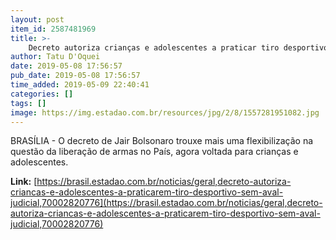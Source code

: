 ```yaml
---
layout: post
item_id: 2587481969
title: >-
    Decreto autoriza crianças e adolescentes a praticar tiro desportivo sem aval judicial
author: Tatu D'Oquei
date: 2019-05-08 17:56:57
pub_date: 2019-05-08 17:56:57
time_added: 2019-05-09 22:40:41
categories: []
tags: []
image: https://img.estadao.com.br/resources/jpg/2/8/1557281951082.jpg
---
```


BRASÍLIA - O decreto de Jair Bolsonaro trouxe mais uma flexibilização na questão da liberação de armas no País, agora voltada para crianças e adolescentes.

**Link:** [https://brasil.estadao.com.br/noticias/geral,decreto-autoriza-criancas-e-adolescentes-a-praticarem-tiro-desportivo-sem-aval-judicial,70002820776](https://brasil.estadao.com.br/noticias/geral,decreto-autoriza-criancas-e-adolescentes-a-praticarem-tiro-desportivo-sem-aval-judicial,70002820776)

